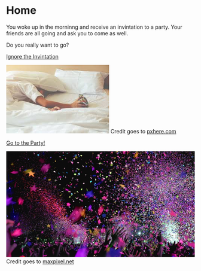 # Home

You woke up in the morninng and receive an invintation to a party. Your friends are all going and ask you to come as well.

Do you really want to go?

[Ignore the Invintation](no-party-human.md)

![](../images/lazy.jpeg)
Credit goes to [pxhere.com](https://pxhere.com/en/photo/1427909)

[Go to the Party!](party-zombie.md)

![](../images/party.jpg)   
Credit goes to [maxpixel.net](https://www.maxpixel.net/Club-Music-Event-Concert-Fun-Confetti-Party-2527495)